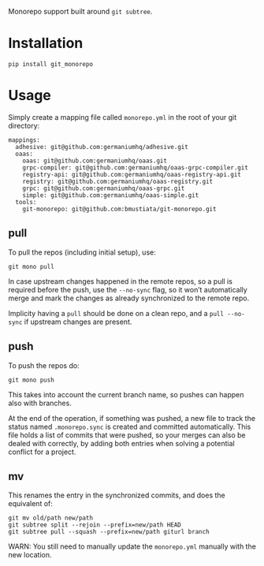 Monorepo support built around `git subtree`.

Installation
============

    pip install git_monorepo

Usage
=====

Simply create a mapping file called `monorepo.yml` in the root of your
git directory:

    mappings:
      adhesive: git@github.com:germaniumhq/adhesive.git
      oaas:
        oaas: git@github.com:germaniumhq/oaas.git
        grpc-compiler: git@github.com:germaniumhq/oaas-grpc-compiler.git
        registry-api: git@github.com:germaniumhq/oaas-registry-api.git
        registry: git@github.com:germaniumhq/oaas-registry.git
        grpc: git@github.com:germaniumhq/oaas-grpc.git
        simple: git@github.com:germaniumhq/oaas-simple.git
      tools:
        git-monorepo: git@github.com:bmustiata/git-monorepo.git

pull
----

To pull the repos (including initial setup), use:

    git mono pull

In case upstream changes happened in the remote repos, so a pull is
required before the push, use the `--no-sync` flag, so it won’t
automatically merge and mark the changes as already synchronized to the
remote repo.

Implicity having a `pull` should be done on a clean repo, and a `pull
--no-sync` if upstream changes are present.

push
----

To push the repos do:

    git mono push

This takes into account the current branch name, so pushes can happen
also with branches.

At the end of the operation, if something was pushed, a new file to
track the status named `.monorepo.sync` is created and committed
automatically. This file holds a list of commits that were pushed, so
your merges can also be dealed with correctly, by adding both entries
when solving a potential conflict for a project.

mv
--

This renames the entry in the synchronized commits, and does the
equivalent of:

    git mv old/path new/path
    git subtree split --rejoin --prefix=new/path HEAD
    git subtree pull --squash --prefix=new/path giturl branch

WARN: You still need to manually update the `monorepo.yml` manually with
the new location.
